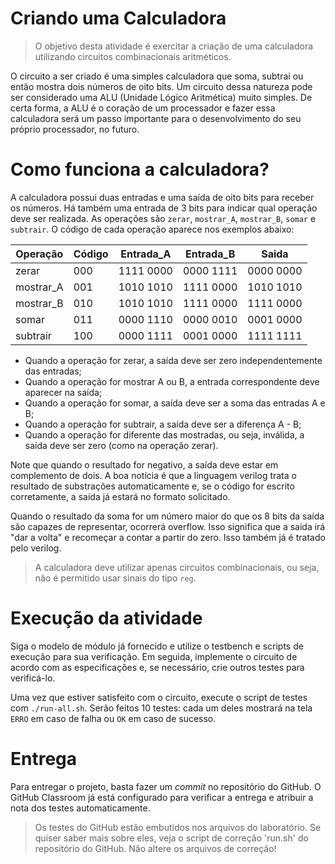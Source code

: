# Criando uma Calculadora

> O objetivo desta atividade é exercitar a criação de uma calculadora utilizando circuitos combinacionais aritméticos.

O circuito a ser criado é uma simples calculadora que soma, subtrai ou então mostra dois números de oito bits. Um circuito dessa natureza pode ser considerado uma ALU (Unidade Lógico Aritmética) muito simples. De certa forma, a ALU é o coração de um processador e fazer essa calculadora será um passo importante para o desenvolvimento do seu próprio processador, no futuro.

# Como funciona a calculadora?

A calculadora possui duas entradas e uma saída de oito bits para receber os números. Há também uma entrada de 3 bits para indicar qual operação deve ser realizada. As operações são `zerar`, `mostrar_A`, `mostrar_B`, `somar` e `subtrair`. O código de cada operação aparece nos exemplos abaixo:

| Operação | Código | Entrada_A | Entrada_B |   Saida   |
|----------|--------|-----------|-----------|-----------|
|   zerar  |  000   | 1111 0000 | 0000 1111 | 0000 0000 |
| mostrar_A|  001   | 1010 1010 | 1111 0000 | 1010 1010 |
| mostrar_B|  010   | 1010 1010 | 1111 0000 | 1111 0000 |
|  somar   |  011   | 0000 1110 | 0000 0010 | 0001 0000 |
| subtrair |  100   | 0000 1111 | 0001 0000 | 1111 1111 |

 - Quando a operação for zerar, a saída deve ser zero independentemente das entradas;
 - Quando a operação for mostrar A ou B, a entrada correspondente deve aparecer na saída;
 - Quando a operação for somar, a saída deve ser a soma das entradas A e B;
 - Quando a operação for subtrair, a saída deve ser a diferença A - B;
 - Quando a operação for diferente das mostradas, ou seja, inválida, a saída deve ser zero (como na operação zerar).

Note que quando o resultado for negativo, a saída deve estar em complemento de dois. A boa notícia é que a linguagem verilog trata o resultado de substrações automaticamente e, se o código for escrito corretamente, a saída já estará no formato solicitado.

Quando o resultado da soma for um número maior do que os 8 bits da saída são capazes de representar, ocorrerá overflow. Isso significa que a saída irá "dar a volta" e recomeçar a contar a partir do zero. Isso também já é tratado pelo verilog.

> A calculadora deve utilizar apenas circuitos combinacionais, ou seja, não é permitido usar sinais do tipo `reg`.

# Execução da atividade

Siga o modelo de módulo já fornecido e utilize o testbench e scripts de execução para sua verificação. Em seguida, implemente o circuito de acordo com as especificações e, se necessário, crie outros testes para verificá-lo.

Uma vez que estiver satisfeito com o circuito, execute o script de testes com `./run-all.sh`. Serão feitos 10 testes: cada um deles mostrará na tela `ERRO` em caso de falha ou `OK` em caso de sucesso.

# Entrega

Para entregar o projeto, basta fazer um *commit* no repositório do GitHub. O GitHub Classroom já está configurado para verificar a entrega e atribuir a nota dos testes automaticamente.

> Os testes do GitHub estão embutidos nos arquivos do laboratório. Se quiser saber mais sobre eles, veja o script de correção 'run.sh' do repositório do GitHub. Não altere os arquivos de correção!
